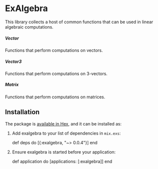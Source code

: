 # ExAlgebra

This library collects a host of common functions that can be used in linear algebraic computations.

##### Vector
Functions that perform computations on vectors.

##### Vector3
Functions that perform computations on 3-vectors.

##### Matrix
Functions that perform computations on matrices.

## Installation

The package is [available in Hex](https://hex.pm/packages/exalgebra), and it can be installed as:

  1. Add exalgebra to your list of dependencies in `mix.exs`:

        def deps do
          [{:exalgebra, "~> 0.0.4"}]
        end

  2. Ensure exalgebra is started before your application:

        def application do
          [applications: [:exalgebra]]
        end

